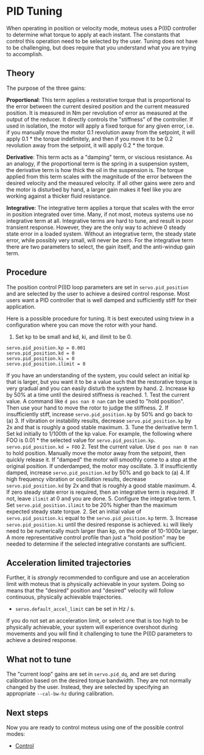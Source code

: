 # PID Tuning

When operating in position or velocity mode, moteus uses a P(I)D controller to determine what torque to apply at each instant.  The constants that control this operation need to be selected by the user.  Tuning does not have to be challenging, but does require that you understand what you are trying to accomplish.

## Theory

The purpose of the three gains:

**Proportional**: This term applies a restorative torque that is proportional to the error between the current desired position and the current measured position.  It is measured in Nm per revolution of error as measured at the output of the reducer.  It directly controls the "stiffness" of the controller.  If used in isolation, the motor will apply a fixed torque for any given error, i.e. if you manually move the motor 0.1 revolution away from the setpoint, it will apply 0.1 * the torque indefinitely, and then if you move it to be 0.2 revolution away from the setpoint, it will apply 0.2 * the torque.

**Derivative**: This term acts as a "damping" term, or viscious resistance.  As an analogy, if the proportional term is the spring in a suspension system, the derivative term is how thick the oil in the suspension is.  The torque applied from this term scales with the magnitude of the error between the desired velocity and the measured velocity.  If all other gains were zero and the motor is disturbed by hand, a larger gain makes it feel like you are working against a thicker fluid resistance.

**Integrative**:  The integrative term applies a torque that scales with the error in position integrated over time.  Many, if not most, moteus systems use no integrative term at all.  Integrative terms are hard to tune, and result in poor transient response.  However, they are the only way to achieve 0 steady state error in a loaded system.  Without an integrative term, the steady state error, while possibly very small, will never be zero.  For the integrative term there are two parameters to select, the gain itself, and the anti-windup gain term.

## Procedure

The position control P(I)D loop parameters are set in `servo.pid_position` and are selected by the user to achieve a desired control response.  Most users want a PID controller that is well damped and sufficiently stiff for their application.

Here is a possible procedure for tuning.  It is best executed using tview in a configuration where you can move the rotor with your hand.

1. Set kp to be small and kd, ki, and ilimit to be 0.
```
servo.pid_position.kp = 0.001
servo.pid_position.kd = 0
servo.pid_position.ki = 0
servo.pid_position.ilimit = 0
```
If you have an understanding of the system, you could select an initial kp that is larger, but you want it to be a value such that the restorative torque is very gradual and you can easily disturb the system by hand.
2. Increase kp by 50% at a time until the desired stiffness is reached.
    1. Test the current value.  A command like `d pos nan 0 nan` can be used to "hold position".  Then use your hand to move the rotor to judge the stiffness.
    2. If insufficiently stiff, increase `servo.pid_position.kp` by 50% and go back to (a)
    3. If vibration or instability results, decrease `servo.pid_position.kp` by 2x and that is roughly a good stable maximum.
3. Tune the derivative term
    1. Set kd initially to 1/100th of the kp value. For example, the following where FOO is 0.01 * the selected value for `servo.pid_position.kp`.
`servo.pid_position.kd = FOO`
    2. Test the current value.  Use `d pos nan 0 nan` to hold position.  Manually move the motor away from the setpoint, then quickly release it.  If "damped" the motor will smoothly come to a stop at the original position.  If underdamped, the motor may oscillate.
    3. If insufficiently damped, increase `servo.pid_position.kd` by 50% and go back to (a)
    4. If high frequency vibration or oscillation results, decrease `servo.pid_position.kd` by 2x and that is roughly a good stable maximum.
4. If zero steady state error is required, then an integrative term is required.  If not, leave `ilimit` at 0 and you are done.
5. Configure the integrative term.
    1. Set `servo.pid_position.ilimit` to be 20% higher than the maximum expected steady state torque.
    2. Set an initial value of `servo.pid_position.ki` equal to the `servo.pid_position.kp` term.
    3. Increase `servo.pid_position.ki` until the desired response is achieved.  `ki` will likely need to be numerically much larger than kp, on the order of 10-1000x larger.  A more representative control profile than just a "hold position" may be needed to determine if the selected integrative constants are sufficient.

## Acceleration limited trajectories

Further, it is *strongly* recommended to configure and use an acceleration limit with moteus that is physically achievable in your system.  Doing so means that the "desired" position and "desired" velocity will follow continuous, physically achievable trajectories.

- `servo.default_accel_limit` can be set in Hz / s.

If you do not set an acceleration limit, or select one that is too high to be physically achievable, your system will experience overshoot during movements and you will find it challenging to tune the P(I)D parameters to achieve a desired response.

## What not to tune

The "current loop" gains are set in `servo.pid_dq`, and are set during
calibration based on the desired torque bandwidth.  They are not
normally changed by the user.  Instead, they are selected by specifying an appropriate `--cal-bw-hz` during calibration.

## Next steps

Now you are ready to control moteus using one of the possible control modes:

- [Control](../guides/control-modes.md)
